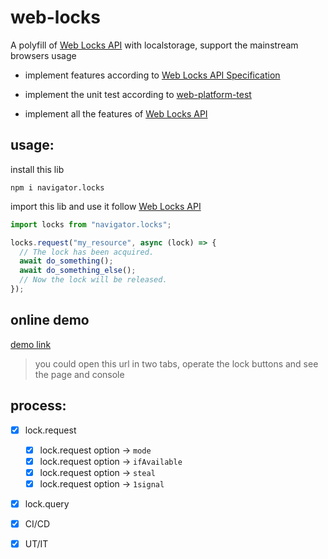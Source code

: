# web-locks

A polyfill of [Web Locks API](https://developer.mozilla.org/en-US/docs/Web/API/Web_Locks_API) with localstorage, support the mainstream browsers usage

- implement features according to [Web Locks API Specification](https://wicg.github.io/web-locks/)

- implement the unit test according to [web-platform-test](https://github.com/web-platform-tests/wpt/tree/master/web-locks)

- implement all the features of [Web Locks API](https://developer.mozilla.org/en-US/docs/Web/API/Web_Locks_API)

## usage:

install this lib

```
npm i navigator.locks
```

import this lib and use it follow [Web Locks API](https://developer.mozilla.org/en-US/docs/Web/API/Web_Locks_API)

```js
import locks from "navigator.locks";

locks.request("my_resource", async (lock) => {
  // The lock has been acquired.
  await do_something();
  await do_something_else();
  // Now the lock will be released.
});
```

## online demo

[demo link](https://codesandbox.io/s/web-locks-demo-ytqq5?file=/src/pollfill/polyfill.ts)

> you could open this url in two tabs, operate the lock buttons and see the page and console

## process:

- [x] lock.request

  - [x] lock.request option -> `mode`
  - [x] lock.request option -> `ifAvailable `
  - [x] lock.request option -> `steal`
  - [x] lock.request option -> `1signal`

- [x] lock.query

- [x] CI/CD

- [x] UT/IT
